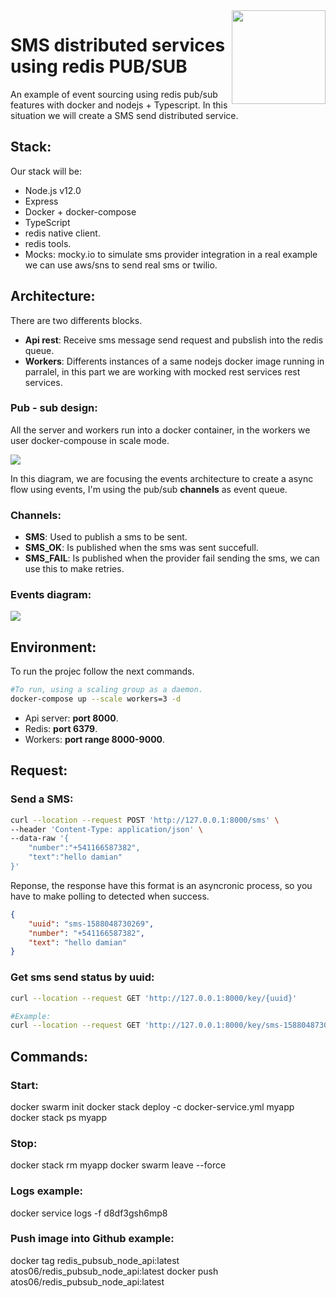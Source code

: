 <img src="https://github.com/damiancipolat/Redis_PUBSUB_node/blob/master/doc/logo.png?raw=true" width="150px" align="right" />

# SMS distributed services using redis PUB/SUB
An example of event sourcing using redis pub/sub features with docker and nodejs + Typescript. In this situation we will create a SMS send distributed service.

## Stack:
Our stack will be:
- Node.js v12.0
- Express
- Docker + docker-compose
- TypeScript
- redis native client.
- redis tools.
- Mocks: mocky.io to simulate sms provider integration in a real example we can use aws/sns to send real sms or twilio.

## Architecture:
There are two differents blocks.
- **Api rest**: Receive sms message send request and pubslish into the redis queue.
- **Workers**: Differents instances of a same nodejs docker image running in parralel, in this part we are working with mocked rest services rest services.

### Pub - sub design:
All the server and workers run into a docker container, in the workers we user docker-compouse in scale mode.

<img src="https://github.com/damiancipolat/Redis_PUBSUB_node/blob/master/doc/pub-sub-redis.png?raw=true" align="center" />

In this diagram, we are focusing the events architecture to create a async flow using events, I'm using the pub/sub **channels** as event queue.

### Channels:
- **SMS**: Used to publish a sms to be sent.
- **SMS_OK**: Is published when the sms was sent succefull.
- **SMS_FAIL**: Is published when the provider fail sending the sms, we can use this to make retries.

### Events diagram:
<img src="https://github.com/damiancipolat/Redis_PUBSUB_node/blob/master/doc/pub-sub-redis-events.png?raw=true" align="center" />

## Environment:
To run the projec follow the next commands.

```sh
#To run, using a scaling group as a daemon.
docker-compose up --scale workers=3 -d
```
- Api server: **port 8000**.
- Redis: **port 6379**.
- Workers: **port range 8000-9000**.

## Request:

### **Send a SMS**:
```sh
curl --location --request POST 'http://127.0.0.1:8000/sms' \
--header 'Content-Type: application/json' \
--data-raw '{
	"number":"+541166587382",
	"text":"hello damian"
}'
```

Reponse, the response have this format is an asyncronic process, so you have to make polling to detected when success.
```json
{
    "uuid": "sms-1588048730269",
    "number": "+541166587382",
    "text": "hello damian"
}
```

### **Get sms send status by uuid**:
```sh
curl --location --request GET 'http://127.0.0.1:8000/key/{uuid}'

#Example:
curl --location --request GET 'http://127.0.0.1:8000/key/sms-1588048730269'
```

## Commands:
### **Start**:
docker swarm init 
docker stack deploy -c docker-service.yml myapp
docker stack ps myapp

### **Stop**:
docker stack rm myapp
docker swarm leave --force

### **Logs example**:
docker service logs  -f d8df3gsh6mp8

### **Push image into Github example**:
docker tag redis_pubsub_node_api:latest  atos06/redis_pubsub_node_api:latest
docker push  atos06/redis_pubsub_node_api:latest







